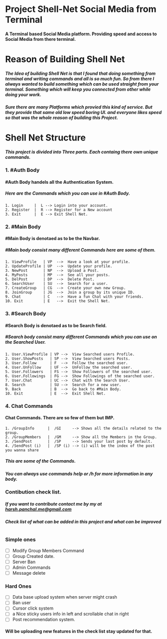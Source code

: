# Project Shell-Net Social Media from **Terminal** #
#### A **Terminal** based Social Media platform. Providing speed and access to **Social Media** from there terminal.
# Reason of Building Shell Net
##### The Idea of building **Shell Net** is that I found that doing something from terminal and writing commands and all is so much fun. So from there I always wanted to build something which can be used straight from your terminal. Something which will keep you connected from other while doing your work. 

##### Sure there are many Platforms which provied this kind of service. But they provide that same old low speed boring UI. and everyone likes speed so that was the whole reason of building this Project.

# Shell Net Structure #
##### This project is divided into Three parts. Each containg there own unique commands. 

### 1. **#Auth Body**
#### #Auth Body handels all the Authentication System.
##### Here are the Commands which you can use in #Auth Body.

    1. Login     |  L --> Login into your account.
    2. Register  |  R --> Register for a New account
    3. Exit      |  E --> Exit Shell Net.

### 2. **#Main Body**
#### #Main Body is denotaed as to be the Navbar. 
##### #Main body consist many different Commands here are some of them.
    1. ViewProfile   | VP  -->  Have a look at your profile.
    2. UpdateProfile | UP  -->  Update your profile.
    3. NewPost       | NP  -->  Upload a Post.
    4. MyPosts       | MP  -->  See all your posts.
    5. DelPost       | DP  -->  Delete Post.
    6. SearchUser    | SU  -->  Search for a user.
    7. CreateGroup   | CG  -->  Create your own new Group.
    8. JoinGroup     | JG  -->  Join a group by its unique ID.
    9. Chat          | C   -->  Have a fun Chat with your friends.
    10. Exit         | E   -->  Exit the Shell Net.

### 3. **#Search Body**
#### #Search Body is denotaed as to be Search field. 
##### #Search body consist many different Commands which you can use on the Searched User.

    1. User.ViewProfile | VP -->  View Searched users Profile.
    2. User.ShowPosts   | SP -->  View Searched users Posts.
    3. User.Follow      | F  -->  Follow the searched user.
    4. User.UnFollow    | UF -->  UnFollow the searched user.
    5. User.Followers   | FS -->  Show Followers of the searched user.
    6. User.Followings  | FG -->  Show Followings of the searched user.
    7. User.Chat        | UC -->  Chat with the Search User.
    8. Search           | SU -->  Search for a new user.
    9. Back             | B  -->  Go back to #Main Body.
    10. Exit            | E  -->  Exit Shell Net.
### 4. **Chat Commands**
#### Chat Commands. There are so few of them but IMP.
    1. /GroupInfo      |  /GI     --> Shows all the details related to the group.
    2. /GroupMembers   |  /GM     --> Show all the Members in the Group. 
    3. /SendPost       |  /SP     --> Sends your last post by default.
    4. /SendPost (i)   |  /SP (i) --> (i) will be the index of the post you wanna share
##### This are some of the Commands. 
##### You can always use commands **help or /h** for more information in any body.
### Contibution check list.
##### If you want to contribute contact me by my at harsh.panchal.me@gmail.com 
##### Check list of what can be added in this project and what can be improved
#
### Simple ones
- [ ] Modify Group Members Command
- [ ] Group Created date.
- [ ] Server Ban
- [ ] Admin Commands
- [ ] Message delete
### Hard Ones
- [ ] Data base upload system when server might crash
- [ ] Ban user 
- [ ] Cursor click system
- [ ] a Nice sticky users info in left and scrollable chat in right
- [ ] Post recommendation system.
#### Will be uploading new features in the check list stay updated for that. 


